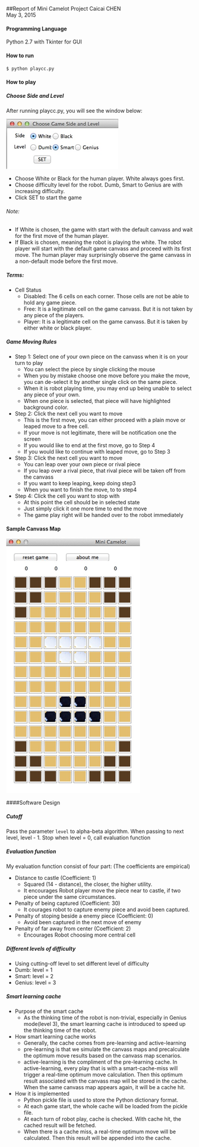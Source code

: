 ##Report of Mini Camelot Project
Caicai CHEN<br>
May 3, 2015

#### Programming Language

Python 2.7 with Tkinter for GUI

#### How to run

```
$ python playcc.py
```

#### How to play

##### Choose Side and Level

After running playcc.py, you will see the window below:
	
![Image of SET](images/SideLevel.jpg)	

* Choose White or Black for the human player. White always goes first.  
* Choose difficulty level for the robot. Dumb, Smart to Genius are with increasing difficulty.
* Click SET to start the game

###### Note: 
* If White is chosen, the game with start with the default canvass and wait for the first move of the human player.
* If Black is chosen, meaning the robot is playing the white. The robot player will start with the default game canvass and proceed with its first move. The human player may surprisingly observe the game canvass in a non-default mode before the first move.
	
##### Terms:

* Cell Status
  * Disabled: The 6 cells on each corner. Those cells are not be able to hold any game piece.
  * Free: It is a legitimate cell on the game canvass. But it is not taken by any piece of the players.
  * Player: It is a legitimate cell on the game canvass. But it is taken by either white or black player.

##### Game Moving Rules

* Step 1: Select one of your own piece on the canvass when it is on your turn to play
  * You can select the piece by single clicking the mouse
  * When you by mistake choose one move before you make the move, you can de-select it by another single click on the same piece.
  * When it is robot playing time, you may end up being unable to select any piece of your own.
  * When one piece is selected, that piece will have highlighted background color.
* Step 2: Click the next cell you want to move
  * This is the first move, you can either proceed with a plain move or leaped move to a free cell.
  * If your move is not legitimate, there will be notification one the screen
  * If you would like to end at the first move, go to Step 4
  * If you would like to continue with leaped move, go to Step 3
* Step 3: Click the next cell you want to move
  * You can leap over your own piece or rival piece
  * If you leap over a rival piece, that rival piece will be taken off from the canvass
  * If you want to keep leaping, keep doing step3
  * When you want to finish the move, to to step4
* Step 4: Click the cell you want to stop with
  * At this point the cell should be in selected state
  * Just simply click it one more time to end the move
  * The game play right will be handed over to the robot immediately
	
#### Sample Canvass Map
  ![Image of canvass](images/Canvass.jpg)	

####Software Design

##### Cutoff

  Pass the parameter `level` to alpha-beta algorithm. 
  When passing to next level, level - 1.
  Stop when level = 0, call evaluation function

##### Evaluation function

  My evaluation function consist of four part: (The coefficients are empirical)
  * Distance to castle (Coefficient: 1)
    * Squared (14 - distance), the closer, the higher utility.
    * It encourages Robot player move the piece near to castle, if two piece under the same circumstances.
  * Penalty of being captured (Coefficient: 30)
    * It courages robot to capture enemy piece and avoid been captured.
  * Penalty of stoping beside a enemy piece (Coefficient: 0)
    * Avoid been captured in the next move of enemy
  * Penalty of far away from center (Coefficient: 2) 
    * Encourages Robot choosing more central cell

##### Different levels of difficulty
  * Using cutting-off level to set different level of difficulty 
  * Dumb: level = 1
  * Smart: level = 2
  * Genius: level = 3

##### Smart learning cache

* Purpose of the smart cache
  * As the thinking time of the robot is non-trivial, especially in Genius mode(level 3), the smart learning cache is introduced to speed up the thinking time of the robot.
* How smart learning cache works
  * Generally, the cache comes from pre-learning and active-learning
  * pre-learning is that we simulate the canvass maps and precalculate the optimum move results based on the canvass map scenarios. 
  * active-learning is the compliment of the pre-learning cache. In active-learning, every play that is with a smart-cache-miss will trigger a real-time optimum move calculation. Then this optimum result associated with the canvass map will be stored in the cache. When the same canvass map appears again, it will be a cache hit.
* How it is implemented
  * Python pickle file is used to store the Python dictionary format.
  * At each game start, the whole cache will be loaded from the pickle file.
  * At each turn of robot play, cache is checked. With cache hit, the cached result will be fetched.
  * When there is a cache miss, a real-time optimum move will be calculated. Then this result will be appended into the cache.
	
